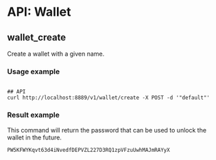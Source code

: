 # API: Wallet

## wallet_create

Create a wallet with a given name.

### Usage example

```shell

## API
curl http://localhost:8889/v1/wallet/create -X POST -d '"default"'

```

### Result example

This command will return the password that can be used to unlock the wallet in the future.

```
PW5KFWYKqvt63d4iNvedfDEPVZL227D3RQ1zpVFzuUwhMAJmRAYyX
```